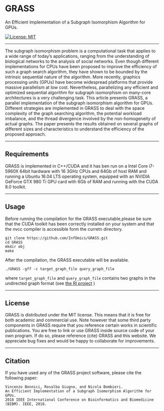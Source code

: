 # GRASS
An Efficient Implementation of a Subgraph Isomorphism Algorithm for GPUs.

[![License: MIT](https://img.shields.io/badge/License-MIT-yellow.svg)](https://opensource.org/licenses/MIT) [](#lang-en)

<hr />

The subgraph isomorphism problem is a computational task that applies to a wide range of today’s applications,
ranging from the understanding of biological networks to the
analysis of social networks. Even though different implementations for CPUs have been proposed to improve the efficiency
of such a graph search algorithm, they have shown to be
bounded by the intrinsic sequential nature of the algorithm.
More recently, graphics processing units (GPUs) have become
widespread platforms that provide massive parallelism at low
cost. Nevertheless, parallelizing any efficient and optimized
sequential algorithm for subgraph isomorphism on many-core
architectures is a very challenging task. This article presents
GRASS, a parallel implementation of the subgraph isomorphism
algorithm for GPUs. Different strategies are implemented in
GRASS to deal with the space complexity of the graph searching
algorithm, the potential workload imbalance, and the thread
divergence involved by the non-homogeneity of actual graphs.
The paper presents the results obtained on several graphs of
different sizes and characteristics to understand the efficiency of
the proposed approach.

<hr />

## Requirements

GRASS is implemented in C++/CUDA and it has ben run on a Intel
Core i7-5960X 64bit hardware with 16 3GHz CPUs and 64Gb
of host RAM and running a Ubuntu 16.04 LTS operating
system, equipped with an NVIDIA GeForce GTX 980 Ti
GPU card with 6Gb of RAM and running with the CUDA
8.0 toolkit. 

<hr />

## Usage

Before running the compilation for the GRASS executable,please be sure that the CUDA toolkit has been correctly installed on your system and that the nvcc compiler is accessible form the curretn directory.

```console
git clone https://github.com/InfOmics/GRASS.git
cd GRASS
mkdir obj
make
```

After the compilation, the GRASS executable will be available.

```console
./GRASS -gff -c target_graph_file query_graph_file
```

where `target_graph_file` and `query_graph_file` contains two graphs in the undirected graph format (see [the RI project](https://github.com/InfOmics/RI) )


<hr />

## License
GRASS is distributed under the MIT license. This means that it is free for both academic and commercial use. 
Note however that some third party components in GRASS require that you reference certain works in scientific publications.
You are free to link or use GRASS inside source code of your own program. If do so, please reference (cite) GRASS and this website. 
We appreciate bug fixes and would be happy to collaborate for improvements. 
<!--- [License](https://raw.githubusercontent.com/GiugnoLab/PanDelos/master/LICENSE) -->

<hr />

## Citation

If you have used any of the GRASS project software, please cite the following paper:

```
Vincenzo Bonnici, Rosalba Giugno, and Nicola Bombieri. 
An Efficient Implementation of a Subgraph Isomorphism Algorithm for GPUs.
2018 IEEE International Conference on Bioinformatics and Biomedicine (BIBM). IEEE, 2018.
```
